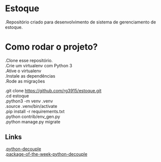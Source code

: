 # Estoque

.Repositório criado para desenvolvimento de sistema de gerenciamento de estoque.<br />

# Como rodar o projeto?

.Clone esse repositório.<br />
.Crie um virtualenv com Python 3<br />
.Ative o virtualenv<br />
.Instale as dependências<br />
.Rode as migrações<br />

.git clone https://github.com/rg3915/estoque.git<br />
.cd estoque<br />
.python3 -m venv .venv<br />
.source .venv/bin/activate<br />
.pip install -r requirements.txt<br />
.python contrib/env_gen.py<br />
.python manage.py migrate<br />

## Links

.[python-decouple](https://github.com/henriquebastos/python-decouple)<br />
.[package-of-the-week-python-decouple](https://simpleisbetterthancomplex.com/2015/11/26/package-of-the-week-python-decouple.html)<br />